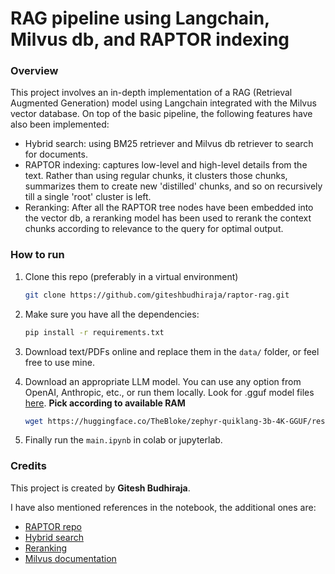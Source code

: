 # RAG pipeline using Langchain, Milvus db, and RAPTOR indexing

### Overview
This project involves an in-depth implementation of a RAG (Retrieval Augmented Generation) model using Langchain integrated with the Milvus vector database. On top of the basic pipeline, the following features have also been implemented:
  - Hybrid search: using BM25 retriever and Milvus db retriever to search for documents.
  - RAPTOR indexing: captures low-level and high-level details from the text. Rather than using regular chunks, it clusters those chunks, summarizes them to create new 'distilled' chunks, and so on recursively till a single 'root' cluster is left.
  - Reranking: After all the RAPTOR tree nodes have been embedded into the vector db, a reranking model has been used to rerank the context chunks according to relevance to the query for optimal output.

### How to run
1. Clone this repo (preferably in a virtual environment)
    ```bash
    git clone https://github.com/giteshbudhiraja/raptor-rag.git
    ```
2. Make sure you have all the dependencies:
    ```bash
    pip install -r requirements.txt
    ```

3. Download text/PDFs online and replace them in the `data/` folder, or feel free to use mine.
4. Download an appropriate LLM model. You can use any option from OpenAI, Anthropic, etc., or run them locally. Look for .gguf model files [here](https://huggingface.co/TheBloke). **Pick according to available RAM**
    ```bash
    wget https://huggingface.co/TheBloke/zephyr-quiklang-3b-4K-GGUF/resolve/main/zephyr-quiklang-3b-4k.Q4_K_M.gguf
    ```

5. Finally run the `main.ipynb` in colab or jupyterlab.

### Credits
This project is created by **Gitesh Budhiraja**.

I have also mentioned references in the notebook, the additional ones are:
  - [RAPTOR repo](https://github.com/parthsarthi03/raptor)
  - [Hybrid search](https://medium.com/etoai/hybrid-search-combining-bm25-and-semantic-search-for-better-results-with-lan-1358038fe7e6)
  - [Reranking](https://www.mixedbread.ai/blog/mxbai-rerank-v1)
  - [Milvus documentation](https://milvus.io/docs/integrate_with_langchain.md)
  
